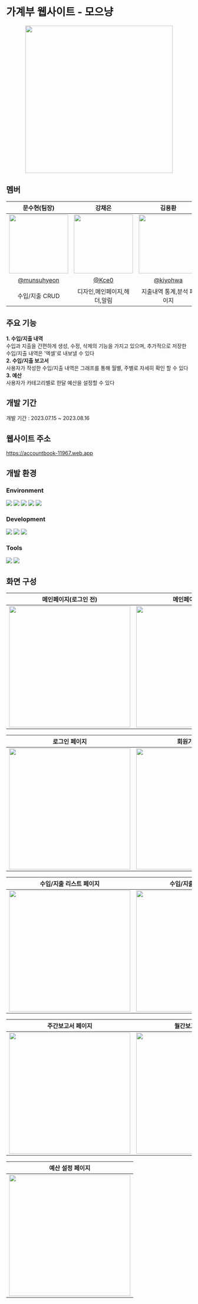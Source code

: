 # 가계부 웹사이트 - 모으냥
<div align="center">
<img src="https://github.com/user-attachments/assets/4467c310-3396-4596-9c20-f1e28ddf08b1" width="400"/>
</div>

## 멤버
|      문수현(팀장)       |          강채은         |       김용환         |       김희곤         |       안수빈         |                                                                                                               
| :------------------------------------------------------------------------------: | :---------------------------------------------------------------------------------------------------------------------------------------------------: | :---------------------------------------------------------------------------------------------------------------------------------------------------------------------------------------------------: | :------------------------------------------------------------------------------: | :---------------------------------------------------------------------------------------------------------------------------------------------------: |
|   <img width="160px" src="https://github.com/user-attachments/assets/a8a79016-b2f9-479b-bc4d-312b0b7eaabc" />    |             <img width="160px" src="https://github.com/user-attachments/assets/3ed6be32-3344-4706-a934-0142e63e7e48"/>             |      <img width="160px" src="https://github.com/user-attachments/assets/856ae748-eb14-4869-ba32-e8ab4c9ed311"/>   |   <img width="160px" src="https://github.com/user-attachments/assets/42f160fb-272c-4c09-bb0a-8a1ba92f59b2"/>           |           <img width="160px" src="https://github.com/user-attachments/assets/2893db1e-de2b-4ea3-81aa-68a5b79c744b"/>  |
|   [@munsuhyeon](https://github.com/munsuhyeon)   |    [@Kce0](https://github.com/Kce0)  | [@kiyohwa](https://github.com/kiyohwa)  |   [@GonsSssss](https://github.com/GonsSssss)   |   [@안수](https://github.com/kimnohan)   |
| 수입/지출 CRUD | 디자인,메인페이지,헤더,알림 | 지출내역 통계,분석 페이지 | 회원가입,로그인 | 한달 예산 설정 페이지 |

<h2>주요 기능</h2>

**1. 수입/지출 내역**
<br/>
수입과 지출을 간편하게 생성, 수정, 삭제의 기능을 가지고 있으며, 추가적으로 저장한 수입/지출 내역은 '엑셀'로 내보낼 수 있다<br/>
**2. 수입/지출 보고서**
<br/>
사용자가 작성한 수입/지출 내역은 그래프를 통해 월별, 주별로 자세히 확인 할 수 있다<br/>
**3. 예산**
<br/>
사용자가 카테고리별로 한달 예산을 설정할 수 있다<br/>

## 개발 기간
 개발 기간 : 2023.07.15 ~ 2023.08.16

 ## 웹사이트 주소
https://accountbook-11967.web.app

<div><h2>개발 환경</h2>
 <div>
  <h3>Environment</h3>
  <img src="https://img.shields.io/badge/intellij idea-000000?style=for-the-badge&logo=intellijidea&logoColor=white">
  <img src="https://img.shields.io/badge/github-181717?style=for-the-badge&logo=github&logoColor=white">
 <img src="https://img.shields.io/badge/git-F05032?style=for-the-badge&logo=git&logoColor=white">
  <img src="https://img.shields.io/badge/firebase-FFCA28?style=for-the-badge&logo=firebase&logoColor=white">
    <img src="https://img.shields.io/badge/Visual%20Studio%20Code-0078d7.svg?style=for-the-badge&logo=visual-studio-code&logoColor=white"/>
  <h3>Development</h3>
  <img src="https://img.shields.io/badge/react-61DAFB?style=for-the-badge&logo=react&logoColor=black">
<img src="https://img.shields.io/badge/springboot-6DB33F?style=for-the-badge&logo=springboot&logoColor=white">
<img src="https://img.shields.io/badge/mysql-4479A1?style=for-the-badge&logo=mysql&logoColor=white">
  <h3>Tools</h3>
  <img src="https://img.shields.io/badge/Notion-%23000000.svg?style=for-the-badge&logo=notion&logoColor=white">
  <img src="https://img.shields.io/badge/figma-%23F24E1E.svg?style=for-the-badge&logo=figma&logoColor=white">
 </div>

## 화면 구성
| 메인페이지(로그인 전)  |  메인페이지(로그인)   |
| :-------------------------------------------: | :------------: |
|  <img width="329" src="https://github.com/user-attachments/assets/028358ed-a5e0-4d2a-a659-c12a7ff1c403"/> |  <img width="329" src="https://github.com/user-attachments/assets/19265ade-56fe-403d-86ab-4a728d999168"/>| 

| 로그인 페이지  |  회원가입 페이지   |
| :-------------------------------------------: | :------------: |
|  <img width="329" src="https://github.com/user-attachments/assets/10bfde8a-94b4-4406-b3b9-32f462828c6f"/> |  <img width="329" src="https://github.com/user-attachments/assets/f43d5034-3d50-40d5-8747-c8a26823de09"/>|

| 수입/지출 리스트 페이지  |  수입/지출 달력 페이지   |
| :-------------------------------------------: | :------------: |
|  <img width="329" src="https://github.com/user-attachments/assets/9108b946-e91b-4980-b35b-934272e225cf"/> |  <img width="329" src="https://github.com/user-attachments/assets/eb48f64c-6806-4caa-80f6-2ad1d4671ce7"/>|

| 주간보고서 페이지  |  월간보고서 페이지   |
| :-------------------------------------------: | :------------: |
|  <img width="329" src="https://github.com/user-attachments/assets/1b176b95-468e-4404-9085-fef03d6e97d6"/> |  <img width="329" src="https://github.com/user-attachments/assets/04b1f4c3-237d-473a-af87-01c6f5943bf6"/>|

|예산 설정 페이지|
| :-------------------------------------------: | 
|<img width="329" src="https://github.com/user-attachments/assets/599dab8f-fe7f-4d25-bca4-d562e6ccd4a5"/>|
